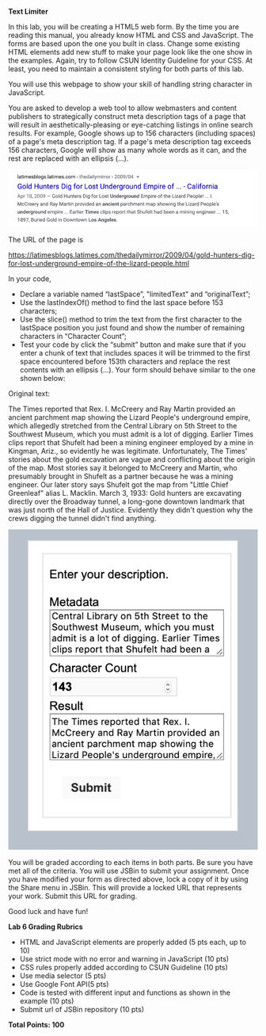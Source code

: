 **Text Limiter**

In this lab, you will be creating a HTML5 web form. By the time you are reading this manual, you already know HTML and CSS and JavaScript. 
The forms are based upon the one you built in class. Change some existing HTML elements add new stuff to make your page look like the one 
show in the examples. Again, try to follow CSUN Identity Guideline for your CSS. At least, you need to maintain a consistent styling for 
both parts of this lab.

You will use this webpage to show your skill of handling string character in JavaScript.

You are asked to develop a web tool to allow webmasters and content publishers to strategically construct meta description tags of a page 
that will result in aesthetically-pleasing or eye-catching listings in online search results. For example, Google shows up to 156 characters 
(including spaces) of a page's meta description tag. If a page's meta description tag exceeds 156 characters, Google will show as many whole 
words as it can, and the rest are replaced with an ellipsis (...).

![Example of a Google Search result](https://github.com/Coffee-Please/COMP484F20/raw/main/Asmt_6/img/Picture1.png)

The URL of the page is

https://latimesblogs.latimes.com/thedailymirror/2009/04/gold-hunters-dig-for-lost-underground-empire-of-the-lizard-people.html 

In your code,

- Declare a variable named “lastSpace”, "limitedText" and “originalText”;
- Use the lastIndexOf() method to find the last space before 153 characters;
- Use the slice() method to trim the text from the first character to the lastSpace position you just found and show the number of remaining characters in “Character Count”;
- Test your code by click the “submit” button and make sure that if you enter a chunk of text that includes spaces it will be trimmed to the 
first space encountered before 153th characters and replace the rest contents with an ellipsis (...). Your form should behave similar to the one shown below:

Original text:
 
The Times reported that Rex. I. McCreery and Ray Martin provided an ancient parchment map showing the Lizard People's underground empire, 
which allegedly stretched from the Central Library on 5th Street to the Southwest Museum, which you must admit is a lot of digging. Earlier 
Times clips report that Shufelt had been a mining engineer employed by a mine in Kingman, Ariz., so evidently he was legitimate. Unfortunately, 
The Times' stories about the gold excavation are vague and conflicting about the origin of the map. Most stories say it belonged to McCreery and 
Martin, who presumably brought in Shufelt as a partner because he was a mining engineer. Our later story says Shufelt got the map from "Little 
Chief Greenleaf" alias L. Macklin.  March 3, 1933: Gold hunters are excavating directly over the Broadway tunnel, a long-gone downtown landmark 
that was just north of the Hall of Justice.  Evidently they didn't question why the crews digging the tunnel didn't find anything.

![Project Preview](https://github.com/Coffee-Please/COMP484F20/raw/main/Asmt_6/img/Picture2.png)

You will be graded according to each items in both parts. Be sure you have met all of the criteria. You will use JSBin to submit your assignment.  Once you have modified your form as directed above, lock a copy of it by using the Share menu in JSBin. This will provide a locked URL that represents your work.  Submit this URL for grading.

Good luck and have fun! 

**Lab 6 Grading Rubrics**

- HTML and JavaScript elements are properly added (5 pts each, up to 10)
- Use strict mode with no error and warning in JavaScript (10 pts)
- CSS rules properly added according to CSUN Guideline (10 pts)
- Use media selector (5 pts)
- Use Google Font API(5 pts)
- Code is tested with different input and functions as shown in the example (10 pts)
- Submit url of JSBin repository (10 pts)

**Total Points: 100**
